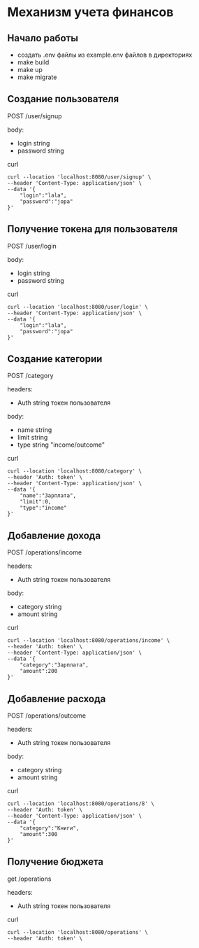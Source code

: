 # Механизм учета финансов

## Начало работы
- создать .env файлы из example.env файлов в директориях
- make build
- make up
- make migrate

## Создание пользователя
POST /user/signup

body:
 - login string
 - password string

curl
```
curl --location 'localhost:8080/user/signup' \
--header 'Content-Type: application/json' \
--data '{
    "login":"lala",
    "password":"jopa"
}'
```

## Получение токена для пользователя
POST /user/login 

body:
 - login string
 - password string

curl
```
curl --location 'localhost:8080/user/login' \
--header 'Content-Type: application/json' \
--data '{
    "login":"lala",
    "password":"jopa"
}'
```

## Создание категории
POST /category 

headers:
- Auth string токен пользователя

body:
 - name string
 - limit string
 - type string "income/outcome"

curl
```
curl --location 'localhost:8080/category' \
--header 'Auth: token' \
--header 'Content-Type: application/json' \
--data '{
    "name":"Зарплата",
    "limit":0,
    "type":"income"
}'
```

## Добавление дохода
POST /operations/income 

headers:
- Auth string токен пользователя

body:
 - category string
 - amount string

curl
```
curl --location 'localhost:8080/operations/income' \
--header 'Auth: token' \
--header 'Content-Type: application/json' \
--data '{
    "category":"Зарплата",
    "amount":200
}'
```

## Добавление расхода
POST /operations/outcome 

headers:
- Auth string токен пользователя

body:
 - category string
 - amount string

curl
```
curl --location 'localhost:8080/operations/8' \
--header 'Auth: token' \
--header 'Content-Type: application/json' \
--data '{
    "category":"Книги",
    "amount":300
}'
```

## Получение бюджета
get /operations 

headers:
- Auth string токен пользователя

curl
```
curl --location 'localhost:8080/operations' \
--header 'Auth: token' \
```